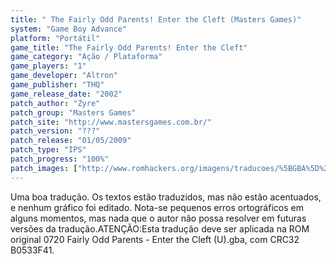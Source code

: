 ```yaml
---
title: " The Fairly Odd Parents! Enter the Cleft (Masters Games)"
system: "Game Boy Advance"
platform: "Portátil"
game_title: "The Fairly Odd Parents! Enter the Cleft"
game_category: "Ação / Plataforma"
game_players: "1"
game_developer: "Altron"
game_publisher: "THQ"
game_release_date: "2002"
patch_author: "Zyre"
patch_group: "Masters Games"
patch_site: "http://www.mastersgames.com.br/"
patch_version: "???"
patch_release: "01/05/2009"
patch_type: "IPS"
patch_progress: "100%"
patch_images: ["http://www.romhackers.org/imagens/traducoes/%5BGBA%5D%20Fairly%20Odd%20Parents%20-%20Enter%20the%20Cleft%20-%20Masters%20Games%20-%201.png","http://www.romhackers.org/imagens/traducoes/%5BGBA%5D%20Fairly%20Odd%20Parents%20-%20Enter%20the%20Cleft%20-%20Masters%20Games%20-%202.png","http://www.romhackers.org/imagens/traducoes/%5BGBA%5D%20Fairly%20Odd%20Parents%20-%20Enter%20the%20Cleft%20-%20Masters%20Games%20-%203.png"]
---
```

Uma boa tradução. Os textos estão traduzidos, mas não estão acentuados, e nenhum gráfico foi editado. Nota-se pequenos erros ortográficos em alguns momentos, mas nada que o autor não possa resolver em futuras versões da tradução.ATENÇÃO:Esta tradução deve ser aplicada na ROM original 0720 Fairly Odd Parents - Enter the Cleft (U).gba, com CRC32 B0533F41.